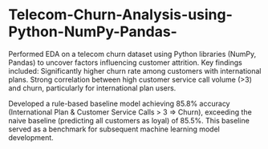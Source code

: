 # Telecom-Churn-Analysis-using-Python-NumPy-Pandas-

Performed EDA on a telecom churn dataset using Python libraries (NumPy, Pandas) to uncover factors influencing customer attrition. Key findings included:
Significantly higher churn rate among customers with international plans.
Strong correlation between high customer service call volume (>3) and churn, particularly for international plan users.

Developed a rule-based baseline model achieving 85.8% accuracy (International Plan & Customer Service Calls > 3 => Churn), exceeding the naive baseline (predicting all customers as loyal) of 85.5%. This baseline served as a benchmark for subsequent machine learning model development.


